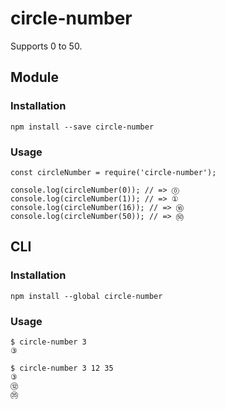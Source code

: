 # circle-number

Supports 0 to 50.


## Module

### Installation

`npm install --save circle-number`

### Usage

```
const circleNumber = require('circle-number');

console.log(circleNumber(0)); // => ⓪
console.log(circleNumber(1)); // => ①
console.log(circleNumber(16)); // => ⑯
console.log(circleNumber(50)); // => ㊿
```


## CLI

### Installation

`npm install --global circle-number`

### Usage

```
$ circle-number 3
③

$ circle-number 3 12 35
③
⑫
㉟
```
